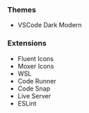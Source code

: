 ### Themes
- VSCode Dark Modern   

### Extensions
- Fluent Icons   
- Moxer Icons   
- WSL   
- Code Runner   
- Code Snap   
- Live Server
- ESLint   
